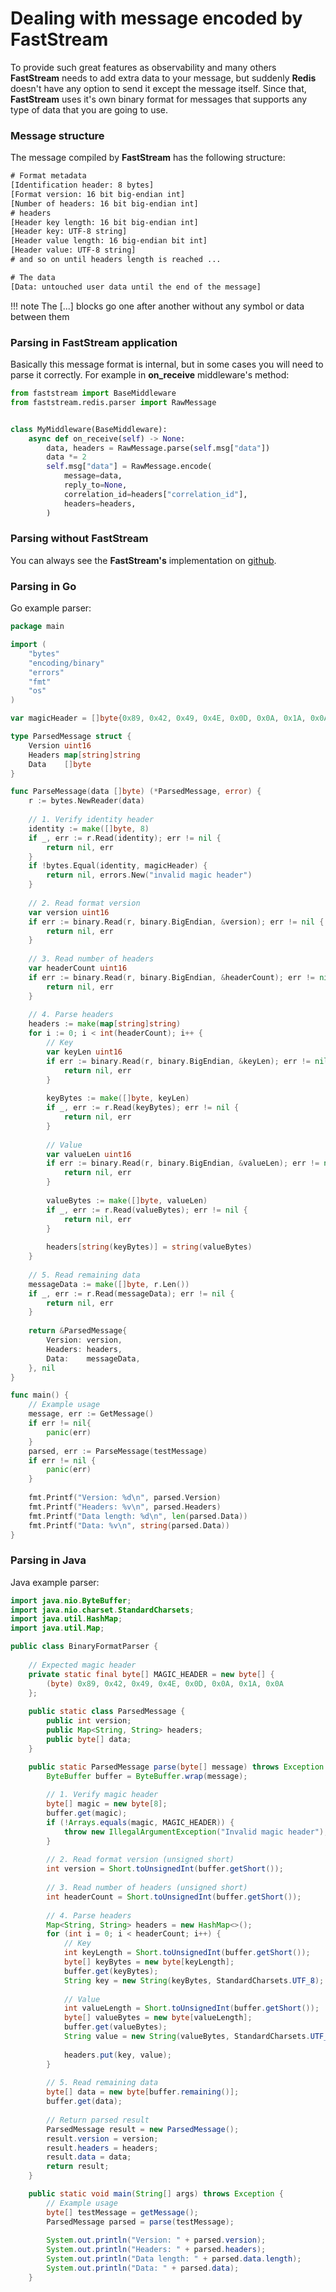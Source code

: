 # Dealing with message encoded by FastStream

To provide such great features as observability and many others **FastStream** needs to add extra data to your message, but suddenly **Redis** doesn't have any option to send it except the message itself. Since that, **FastStream** uses it's own binary format for messages that supports any type of data that you are going to use.

### Message structure

The message compiled by **FastStream** has the following structure:

```txt
# Format metadata
[Identification header: 8 bytes]
[Format version: 16 bit big-endian int]
[Number of headers: 16 bit big-endian int]
# headers
[Header key length: 16 bit big-endian int]
[Header key: UTF-8 string]
[Header value length: 16 big-endian bit int]
[Header value: UTF-8 string]
# and so on until headers length is reached ...

# The data
[Data: untouched user data until the end of the message]

```

!!! note
    The [...] blocks go one after another without any symbol or data between them

### Parsing in FastStream application

Basically this message format is internal, but in some cases you will need to parse it correctly. For example in **on_receive** middleware's method:

```python
from faststream import BaseMiddleware
from faststream.redis.parser import RawMessage


class MyMiddleware(BaseMiddleware):
    async def on_receive(self) -> None:
        data, headers = RawMessage.parse(self.msg["data"])
        data *= 2
        self.msg["data"] = RawMessage.encode(
            message=data,
            reply_to=None,
            correlation_id=headers["correlation_id"],
            headers=headers,
        )
```

### Parsing without FastStream

You can always see the **FastStream's** implementation on [github](https://github.com/ag2ai/faststream).

### Parsing in Go

Go example parser:

```go
package main

import (
	"bytes"
	"encoding/binary"
	"errors"
	"fmt"
	"os"
)

var magicHeader = []byte{0x89, 0x42, 0x49, 0x4E, 0x0D, 0x0A, 0x1A, 0x0A}

type ParsedMessage struct {
	Version uint16
	Headers map[string]string
	Data    []byte
}

func ParseMessage(data []byte) (*ParsedMessage, error) {
	r := bytes.NewReader(data)
	
	// 1. Verify identity header
	identity := make([]byte, 8)
	if _, err := r.Read(identity); err != nil {
		return nil, err
	}
	if !bytes.Equal(identity, magicHeader) {
		return nil, errors.New("invalid magic header")
	}
	
	// 2. Read format version
	var version uint16
	if err := binary.Read(r, binary.BigEndian, &version); err != nil {
		return nil, err
	}
	
	// 3. Read number of headers
	var headerCount uint16
	if err := binary.Read(r, binary.BigEndian, &headerCount); err != nil {
		return nil, err
	}
	
	// 4. Parse headers
	headers := make(map[string]string)
	for i := 0; i < int(headerCount); i++ {
		// Key
		var keyLen uint16
		if err := binary.Read(r, binary.BigEndian, &keyLen); err != nil {
			return nil, err
		}
		
		keyBytes := make([]byte, keyLen)
		if _, err := r.Read(keyBytes); err != nil {
			return nil, err
		}
		
		// Value
		var valueLen uint16
		if err := binary.Read(r, binary.BigEndian, &valueLen); err != nil {
			return nil, err
		}
		
		valueBytes := make([]byte, valueLen)
		if _, err := r.Read(valueBytes); err != nil {
			return nil, err
		}
		
		headers[string(keyBytes)] = string(valueBytes)
	}
	
	// 5. Read remaining data
	messageData := make([]byte, r.Len())
	if _, err := r.Read(messageData); err != nil {
		return nil, err
	}
	
	return &ParsedMessage{
		Version: version,
		Headers: headers,
		Data:    messageData,
	}, nil
}

func main() {
	// Example usage
	message, err := GetMessage()
	if err != nil{
		panic(err)
	}
	parsed, err := ParseMessage(testMessage)
	if err != nil {
		panic(err)
	}
	
	fmt.Printf("Version: %d\n", parsed.Version)
	fmt.Printf("Headers: %v\n", parsed.Headers)
	fmt.Printf("Data length: %d\n", len(parsed.Data))
	fmt.Printf("Data: %v\n", string(parsed.Data))
}

```

### Parsing in Java

Java example parser:

```java
import java.nio.ByteBuffer;
import java.nio.charset.StandardCharsets;
import java.util.HashMap;
import java.util.Map;

public class BinaryFormatParser {
    
    // Expected magic header
    private static final byte[] MAGIC_HEADER = new byte[] {
        (byte) 0x89, 0x42, 0x49, 0x4E, 0x0D, 0x0A, 0x1A, 0x0A
    };
    
    public static class ParsedMessage {
        public int version;
        public Map<String, String> headers;
        public byte[] data;
    }

    public static ParsedMessage parse(byte[] message) throws Exception {
        ByteBuffer buffer = ByteBuffer.wrap(message);
        
        // 1. Verify magic header
        byte[] magic = new byte[8];
        buffer.get(magic);
        if (!Arrays.equals(magic, MAGIC_HEADER)) {
            throw new IllegalArgumentException("Invalid magic header");
        }
        
        // 2. Read format version (unsigned short)
        int version = Short.toUnsignedInt(buffer.getShort());
        
        // 3. Read number of headers (unsigned short)
        int headerCount = Short.toUnsignedInt(buffer.getShort());
        
        // 4. Parse headers
        Map<String, String> headers = new HashMap<>();
        for (int i = 0; i < headerCount; i++) {
            // Key
            int keyLength = Short.toUnsignedInt(buffer.getShort());
            byte[] keyBytes = new byte[keyLength];
            buffer.get(keyBytes);
            String key = new String(keyBytes, StandardCharsets.UTF_8);
            
            // Value
            int valueLength = Short.toUnsignedInt(buffer.getShort());
            byte[] valueBytes = new byte[valueLength];
            buffer.get(valueBytes);
            String value = new String(valueBytes, StandardCharsets.UTF_8);
            
            headers.put(key, value);
        }
        
        // 5. Read remaining data
        byte[] data = new byte[buffer.remaining()];
        buffer.get(data);
        
        // Return parsed result
        ParsedMessage result = new ParsedMessage();
        result.version = version;
        result.headers = headers;
        result.data = data;
        return result;
    }

    public static void main(String[] args) throws Exception {
        // Example usage
        byte[] testMessage = getMessage();
        ParsedMessage parsed = parse(testMessage);
        
        System.out.println("Version: " + parsed.version);
        System.out.println("Headers: " + parsed.headers);
        System.out.println("Data length: " + parsed.data.length);
        System.out.println("Data: " + parsed.data);
    }
```


